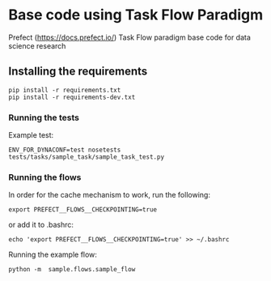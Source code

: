 # Base code using Task Flow Paradigm

Prefect (https://docs.prefect.io/) Task Flow paradigm base code for data science research

## Installing the requirements

``` 
pip install -r requirements.txt
pip install -r requirements-dev.txt
``` 
### Running the tests

Example test:

```
ENV_FOR_DYNACONF=test nosetests tests/tasks/sample_task/sample_task_test.py 
```

### Running the flows


In order for the cache mechanism to work, run the following:

```
export PREFECT__FLOWS__CHECKPOINTING=true
```

or add it to .bashrc:

```
echo 'export PREFECT__FLOWS__CHECKPOINTING=true' >> ~/.bashrc 

```

Running the example flow:

```
python -m  sample.flows.sample_flow
```






